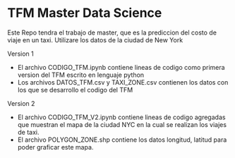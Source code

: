 # TFM Master Data Science

Este Repo tendra el trabajo de master, que es la prediccion del costo de viaje en un taxi. Utilizare los datos de la ciudad de New York 


Version 1

- El archivo CODIGO_TFM.ipynb contiene lineas de codigo como primera version del TFM escrito en lenguaje python
- Los archivos DATOS_TFM.csv y TAXI_ZONE.csv contienen los datos con los que se desarrollo el codigo del TFM

Version 2

- El archivo CODIGO_TFM_V2.ipynb contiene lineas de codigo agregadas que muestran el mapa de la ciudad NYC en la cual se realizan los viajes de taxi.
- El archivo POLYGON_ZONE.shp contiene los datos longitud, latitud para poder graficar este mapa.


